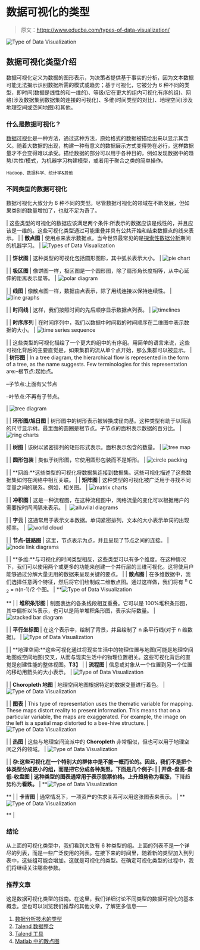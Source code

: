 # 数据可视化的类型

> 原文：<https://www.educba.com/types-of-data-visualization/>

![Type of Data Visualization](img/1fc6dc334cb7b59e07d0264cb670d835.png)



## 数据可视化类型介绍

数据可视化定义为数据的图形表示，为决策者提供基于事实的分析，因为文本数据可能无法揭示识别数据所需的模式或趋势；基于可视化，它被分为 6 种不同的类型，即时间(数据是线性的和一维的)、等级(它在更大的组内可视化有序的组)、网络(涉及数据集到数据集的连接的可视化)、多维(时间类型的对比)、地理空间(涉及地理空间或空间地图)和其他。

### 什么是数据可视化？

[数据可视化](https://www.educba.com/what-is-data-visualization/)是一种方法，通过这种方法，原始格式的数据被描绘出来以显示其含义。随着大数据的出现，构建一种有意义的数据展示方式变得势在必行，这样数据量才不会变得难以承受。描绘数据的部分可以用于各种目的，例如发现数据中的趋势/共性/模式，为机器学习构建模型，或者用于聚合之类的简单操作。

<small>Hadoop、数据科学、统计学&其他</small>

### 不同类型的数据可视化

数据可视化大致分为 6 种不同的类型。尽管数据可视化的领域在不断发展，但如果类别的数量增加了，也就不足为奇了。

| 这些类型的可视化的数据应该满足两个条件:所表示的数据应该是线性的，并且应该是一维的。这些可视化类型通过可能重叠并具有公共开始和结束数据点的线来表示。 |
| **散点图** | 使用点来表示数据点。当今世界最常见的是[探索性数据分析](https://www.educba.com/exploratory-data-analysis/)期间的机器学习。 | ![Types of Data Visualization](img/e7cc25ea6831805770c44bbd80db0792.png)



 |
| **饼状图** | 这种类型的可视化包括圆形图形，其中弧长表示大小。 | ![pie chart](img/da4936f5b6b2bcdfd8e3c9b2af32ac8b.png)



 |
| **极区图** | 像饼图一样，极区图是一个圆形图，除了扇形角长度相等，从中心延伸的距离表示星等。 | ![polar diagram](img/70c894637032776b5e0b41c1baf9803c.png)



 |
| **线图** | 像散点图一样，数据由点表示，除了用线连接以保持连续性。 | ![line graphs](img/d6afbb4cd44ce9daad18748e7d02f98f.png)



 |
| **时间线** | 这样，我们按照时间的先后顺序显示数据点列表。 | ![timelines](img/3c12d8f0b749bcb02e55bf830cd286d1.png)



 |
| **时序序列** | 在时间序列中，我们以数据中时间戳的时间顺序在二维图中表示数据的大小。 | ![time series sequence](img/3f82f8c1ea03cc94230df5886ba2d19f.png)



 |
| 这些类型的可视化描绘了一个更大的组中的有序组。用简单的语言来说，这些可视化背后的主要直觉是，如果集群的流从单个点开始，那么集群可以被显示。 |
| **树形图** | In a tree diagram, the hierarchical flow is represented in the form of a tree, as the name suggests. Few terminologies for this representation are:–根节点:起始点。

–子节点:上面有父节点

–叶节点:不再有子节点。

 | ![tree diagram](img/45787a962add8b6bdd5203690222adca.png)



 |
| **环形图/旭日图** | 树形图中的树形表示被转换成径向基。这种类型有助于以简洁的尺寸显示树。最里面的圆圈是根节点。子节点的面积表示数据的百分比。 | ![ring charts](img/14343eee2131552b1c9fa90df78129ef.png)



 |
| **树图** | 该树以紧密排列的矩形形式表示。面积表示包含的数量。 | ![tree map](img/cfc3c9074b63b7e063180fa1685a6ecb.png)



 |
| **圆形包装** | 类似于树形图，它使用圆形包装而不是矩形。 | ![circle packing](img/8ca207a4dc4683490358edad91d96471.png)



 |
| **网络:**这些类型的可视化将数据集连接到数据集。这些可视化描述了这些数据集如何在网络中相互关联。 |
| **矩阵图** | 这种类型的可视化被广泛用于寻找不同变量之间的联系。例如，相关图。 | ![matrix charts](img/a92961d40b8ce34d58ae5226c159e255.png)



 |
| **冲积图** | 这是一种流程图，在这种流程图中，网络流量的变化可以根据用户的需要按时间间隔来表示。 |  ![alluvilal diagrams](img/c50c6c9a4c04c01428850c0911adb85b.png)



 |
| **字云** | 这通常用于表示文本数据。单词紧密排列，文本的大小表示单词的出现频率。 |  ![world cloud](img/261b80ce0453388988afd95781fa2658.png)



 |
| **节点-链路图** | 这里，节点表示为点，并且呈现了节点之间的连接。 | ![node link diagrams](img/e5a11f91d153561a85058da45e386cdd.png)



 |
| **多维:**与可视化的时间类型相反，这些类型可以有多个维度。在这种情况下，我们可以使用两个或更多的功能来创建一个并行层的三维可视化。这将使用户能够通过分解大量无用的数据来呈现关键的要点。 |
| **散点图** | 在多维数据中，我们选择任意两个特征，然后将它们绘制成二维散点图。通过这样做，我们将有 <sup>n</sup> C <sub>2</sub> = n(n-1)/2 个图。 | **![Type of Data Visualization](img/1356fd76cf1e98b0d0b8cb4f64d20145.png)

**  |
| **堆积条形图** | 制图表达的各条线段相互重叠。它可以是 100%堆积条形图，其中偏析以%表示，也可以是简单堆积条形图，表示实际数量。 | ![stacked bar diagram](img/1e3c77ea65de05ab46badbe25bcdeaeb.png)



 |
| **平行坐标图** | 在这个表示中，绘制了背景，并且绘制了 n 条平行线(对于 n 维数据)。 | ![Type of Data Visualization](img/c001809cf0a41b620bf55c5000d65210.png)



 |
| **地理空间:**这些可视化通过将现实生活中的物理位置与地图(可能是地理空间地图或空间地图)交叉，从而与现实生活中的物理位置相关。这些可视化背后的直觉是创建性能的整体视图。**T3】** |
| **流程图** | 信息或对象从一个位置到另一个位置的移动用箭头的大小表示。 | ![Type of Data Visualization](img/29bb6ac6e19c4c598062e085bace0665.png)



 |
| **Choropleth 地图** | 地理空间地图根据特定的数据变量进行着色。 | ![Type of Data Visualization](img/c3d3067ea7c8ac86b3c76bfa8b3bb66d.png)



 |
| **图表** | This type of representation uses the thematic variable for mapping. These maps distort reality to present information. This means that on a particular variable, the maps are exaggerated. For example, the image on the left is a spatial map distorted to a bee-hive structure. | ![Type of Data Visualization](img/2cd5959ec9b8ade66d812adca7b07c77.png)



 |
| **热图** | 这些与地理空间流派中的 **Choropleth** 非常相似，但也可以用于地理空间之外的领域。 | ![Type of Data Visualization](img/82e222e68b24cabe772c4d13cb6ca14e.png)



 |
| **杂:**这些可视化在一个特别大的群体中是不能一概而论的。因此，我们不是把个体类型分成更小的组，而是把它分成各种类型。下面是几个例子: |
| **开盘-盘高-盘低-收盘图** | 这种类型的图表通常用于表示股票价格。上升趋势称为**看涨**，下降趋势称为**看跌。** | **![Type of Data Visualization](img/14c9107aed65242f908be57faf50ec82.png)

**  |
| **卡吉图** | 通常情况下，一项资产的供求关系可以用这张图表来表示。 | **![Type of Data Visualization](img/8c293cc7cee4afec670b4873bfb98535.png)

**  |

### 结论

从上面的可视化类型中，我们看到大致有 6 种类型的组。上面的列表不是一个详尽的列表，而是一些广泛使用的列表。在接下来的时间里，随着新的类型加入到列表中，这些组可能会增加。这就是可视化的类型。在确定可视化类型的过程中，我们将继续关注哪些参数。

### 推荐文章

这是数据可视化类型的指南。在这里，我们详细讨论不同类型的数据可视化的基本概念。您也可以浏览我们推荐的其他文章，了解更多信息——

1.  [数据分析技术的类型](https://www.educba.com/types-of-data-analysis-techniques/)
2.  [Talend 数据整合](https://www.educba.com/talend-data-integration/)
3.  [Talend 工具](https://www.educba.com/talend-tools/)
4.  [Matlab 中的散点图](https://www.educba.com/scatter-plots-in-matlab/)






